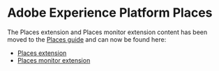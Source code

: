 # Adobe Experience Platform Places

The Places extension and Places monitor extension content has been moved to the [Places guide](https://placesdocs.com/places-services-by-adobe-documentation/) and can now be found here:

* [Places extension](https://placesdocs.com/places-services-by-adobe-documentation/configure-places-in-the-sdk/places-extension) 
* [Places monitor extension](https://placesdocs.com/places-services-by-adobe-documentation/configure-places-in-the-sdk/places-monitor-extension)


